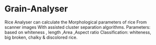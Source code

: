 # Grain-Analyser
Rice Analyser can calculate the Morphological parameters of rice From scanner images With assisted cluster separation algorithms. Parameters: based on whiteness , length ,Area ,Aspect ratio  Classification: whiteness, big broken, chalky &amp; discolored rice.

